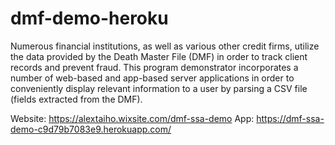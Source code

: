 # dmf-demo-heroku

Numerous financial institutions, as well as various other credit firms, 
utilize the data provided by the Death Master File (DMF) in order to track 
client records and prevent fraud. This program demonstrator incorporates a 
number of web-based and app-based server applications in order to 
conveniently display relevant information to a user by parsing a CSV file 
(fields extracted from the DMF).

Website: https://alextaiho.wixsite.com/dmf-ssa-demo
App: https://dmf-ssa-demo-c9d79b7083e9.herokuapp.com/
